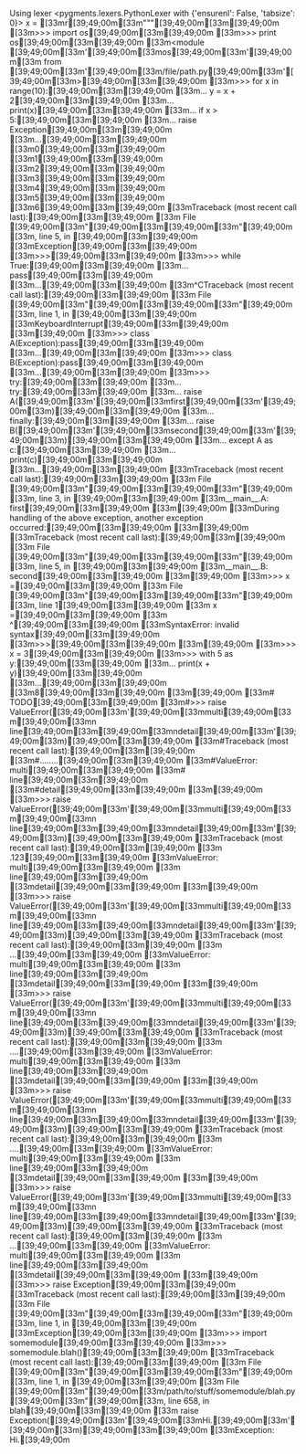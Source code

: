 Using lexer <pygments.lexers.PythonLexer with {'ensurenl': False, 'tabsize': 0}>
x = [33mr[39;49;00m[33m"""[39;49;00m[33m[39;49;00m
[33m>>> import os[39;49;00m[33m[39;49;00m
[33m>>> print os[39;49;00m[33m[39;49;00m
[33m<module [39;49;00m[33m'[39;49;00m[33mos[39;49;00m[33m'[39;49;00m[33m from [39;49;00m[33m'[39;49;00m[33m/file/path.py[39;49;00m[33m'[39;49;00m[33m>[39;49;00m[33m[39;49;00m
[33m>>> for x in range(10):[39;49;00m[33m[39;49;00m
[33m...     y = x + 2[39;49;00m[33m[39;49;00m
[33m...     print(x)[39;49;00m[33m[39;49;00m
[33m...     if x > 5:[39;49;00m[33m[39;49;00m
[33m...         raise Exception[39;49;00m[33m[39;49;00m
[33m...[39;49;00m[33m[39;49;00m
[33m0[39;49;00m[33m[39;49;00m
[33m1[39;49;00m[33m[39;49;00m
[33m2[39;49;00m[33m[39;49;00m
[33m3[39;49;00m[33m[39;49;00m
[33m4[39;49;00m[33m[39;49;00m
[33m5[39;49;00m[33m[39;49;00m
[33m6[39;49;00m[33m[39;49;00m
[33mTraceback (most recent call last):[39;49;00m[33m[39;49;00m
[33m  File [39;49;00m[33m"[39;49;00m[33m<stdin>[39;49;00m[33m"[39;49;00m[33m, line 5, in <module>[39;49;00m[33m[39;49;00m
[33mException[39;49;00m[33m[39;49;00m
[33m>>>[39;49;00m[33m[39;49;00m
[33m>>> while True:[39;49;00m[33m[39;49;00m
[33m...     pass[39;49;00m[33m[39;49;00m
[33m...[39;49;00m[33m[39;49;00m
[33m^CTraceback (most recent call last):[39;49;00m[33m[39;49;00m
[33m  File [39;49;00m[33m"[39;49;00m[33m<stdin>[39;49;00m[33m"[39;49;00m[33m, line 1, in <module>[39;49;00m[33m[39;49;00m
[33mKeyboardInterrupt[39;49;00m[33m[39;49;00m
[33m[39;49;00m
[33m>>> class A(Exception):pass[39;49;00m[33m[39;49;00m
[33m...[39;49;00m[33m[39;49;00m
[33m>>> class B(Exception):pass[39;49;00m[33m[39;49;00m
[33m...[39;49;00m[33m[39;49;00m
[33m>>> try:[39;49;00m[33m[39;49;00m
[33m...     try:[39;49;00m[33m[39;49;00m
[33m...         raise A([39;49;00m[33m'[39;49;00m[33mfirst[39;49;00m[33m'[39;49;00m[33m)[39;49;00m[33m[39;49;00m
[33m...     finally:[39;49;00m[33m[39;49;00m
[33m...         raise B([39;49;00m[33m'[39;49;00m[33msecond[39;49;00m[33m'[39;49;00m[33m)[39;49;00m[33m[39;49;00m
[33m... except A as c:[39;49;00m[33m[39;49;00m
[33m...     print(c)[39;49;00m[33m[39;49;00m
[33m...[39;49;00m[33m[39;49;00m
[33mTraceback (most recent call last):[39;49;00m[33m[39;49;00m
[33m  File [39;49;00m[33m"[39;49;00m[33m<stdin>[39;49;00m[33m"[39;49;00m[33m, line 3, in <module>[39;49;00m[33m[39;49;00m
[33m__main__.A: first[39;49;00m[33m[39;49;00m
[33m[39;49;00m
[33mDuring handling of the above exception, another exception occurred:[39;49;00m[33m[39;49;00m
[33m[39;49;00m
[33mTraceback (most recent call last):[39;49;00m[33m[39;49;00m
[33m  File [39;49;00m[33m"[39;49;00m[33m<stdin>[39;49;00m[33m"[39;49;00m[33m, line 5, in <module>[39;49;00m[33m[39;49;00m
[33m__main__.B: second[39;49;00m[33m[39;49;00m
[33m[39;49;00m
[33m>>> x =[39;49;00m[33m[39;49;00m
[33m  File [39;49;00m[33m"[39;49;00m[33m<stdin>[39;49;00m[33m"[39;49;00m[33m, line 1[39;49;00m[33m[39;49;00m
[33m    x =[39;49;00m[33m[39;49;00m
[33m       ^[39;49;00m[33m[39;49;00m
[33mSyntaxError: invalid syntax[39;49;00m[33m[39;49;00m
[33m>>>[39;49;00m[33m[39;49;00m
[33m[39;49;00m
[33m>>> x = 3[39;49;00m[33m[39;49;00m
[33m>>> with 5 as y:[39;49;00m[33m[39;49;00m
[33m...    print(x + y)[39;49;00m[33m[39;49;00m
[33m...[39;49;00m[33m[39;49;00m
[33m8[39;49;00m[33m[39;49;00m
[33m[39;49;00m
[33m# TODO[39;49;00m[33m[39;49;00m
[33m#>>> raise ValueError([39;49;00m[33m'[39;49;00m[33mmulti[39;49;00m[33m\[39;49;00m[33mn    line[39;49;00m[33m\[39;49;00m[33mndetail[39;49;00m[33m'[39;49;00m[33m)[39;49;00m[33m[39;49;00m
[33m#Traceback (most recent call last):[39;49;00m[33m[39;49;00m
[33m#........[39;49;00m[33m[39;49;00m
[33m#ValueError: multi[39;49;00m[33m[39;49;00m
[33m#    line[39;49;00m[33m[39;49;00m
[33m#detail[39;49;00m[33m[39;49;00m
[33m[39;49;00m
[33m>>> raise ValueError([39;49;00m[33m'[39;49;00m[33mmulti[39;49;00m[33m\[39;49;00m[33mn    line[39;49;00m[33m\[39;49;00m[33mndetail[39;49;00m[33m'[39;49;00m[33m)[39;49;00m[33m[39;49;00m
[33mTraceback (most recent call last):[39;49;00m[33m[39;49;00m
[33m .123[39;49;00m[33m[39;49;00m
[33mValueError: multi[39;49;00m[33m[39;49;00m
[33m    line[39;49;00m[33m[39;49;00m
[33mdetail[39;49;00m[33m[39;49;00m
[33m[39;49;00m
[33m>>> raise ValueError([39;49;00m[33m'[39;49;00m[33mmulti[39;49;00m[33m\[39;49;00m[33mn    line[39;49;00m[33m\[39;49;00m[33mndetail[39;49;00m[33m'[39;49;00m[33m)[39;49;00m[33m[39;49;00m
[33mTraceback (most recent call last):[39;49;00m[33m[39;49;00m
[33m    ...[39;49;00m[33m[39;49;00m
[33mValueError: multi[39;49;00m[33m[39;49;00m
[33m    line[39;49;00m[33m[39;49;00m
[33mdetail[39;49;00m[33m[39;49;00m
[33m[39;49;00m
[33m>>> raise ValueError([39;49;00m[33m'[39;49;00m[33mmulti[39;49;00m[33m\[39;49;00m[33mn    line[39;49;00m[33m\[39;49;00m[33mndetail[39;49;00m[33m'[39;49;00m[33m)[39;49;00m[33m[39;49;00m
[33mTraceback (most recent call last):[39;49;00m[33m[39;49;00m
[33m    ....[39;49;00m[33m[39;49;00m
[33mValueError: multi[39;49;00m[33m[39;49;00m
[33m    line[39;49;00m[33m[39;49;00m
[33mdetail[39;49;00m[33m[39;49;00m
[33m[39;49;00m
[33m>>> raise ValueError([39;49;00m[33m'[39;49;00m[33mmulti[39;49;00m[33m\[39;49;00m[33mn    line[39;49;00m[33m\[39;49;00m[33mndetail[39;49;00m[33m'[39;49;00m[33m)[39;49;00m[33m[39;49;00m
[33mTraceback (most recent call last):[39;49;00m[33m[39;49;00m
[33m     ....[39;49;00m[33m[39;49;00m
[33mValueError: multi[39;49;00m[33m[39;49;00m
[33m    line[39;49;00m[33m[39;49;00m
[33mdetail[39;49;00m[33m[39;49;00m
[33m[39;49;00m
[33m>>> raise ValueError([39;49;00m[33m'[39;49;00m[33mmulti[39;49;00m[33m\[39;49;00m[33mn    line[39;49;00m[33m\[39;49;00m[33mndetail[39;49;00m[33m'[39;49;00m[33m)[39;49;00m[33m[39;49;00m
[33mTraceback (most recent call last):[39;49;00m[33m[39;49;00m
[33m  ...[39;49;00m[33m[39;49;00m
[33mValueError: multi[39;49;00m[33m[39;49;00m
[33m    line[39;49;00m[33m[39;49;00m
[33mdetail[39;49;00m[33m[39;49;00m
[33m[39;49;00m
[33m>>> raise Exception[39;49;00m[33m[39;49;00m
[33mTraceback (most recent call last):[39;49;00m[33m[39;49;00m
[33m  File [39;49;00m[33m"[39;49;00m[33m<stdin>[39;49;00m[33m"[39;49;00m[33m, line 1, in <module>[39;49;00m[33m[39;49;00m
[33mException[39;49;00m[33m[39;49;00m
[33m>>> import somemodule[39;49;00m[33m[39;49;00m
[33m>>> somemodule.blah()[39;49;00m[33m[39;49;00m
[33mTraceback (most recent call last):[39;49;00m[33m[39;49;00m
[33m  File [39;49;00m[33m"[39;49;00m[33m<stdin>[39;49;00m[33m"[39;49;00m[33m, line 1, in <module>[39;49;00m[33m[39;49;00m
[33m  File [39;49;00m[33m"[39;49;00m[33m/path/to/stuff/somemodule/blah.py[39;49;00m[33m"[39;49;00m[33m, line 658, in blah[39;49;00m[33m[39;49;00m
[33m    raise Exception([39;49;00m[33m'[39;49;00m[33mHi.[39;49;00m[33m'[39;49;00m[33m)[39;49;00m[33m[39;49;00m
[33mException: Hi.[39;49;00m
